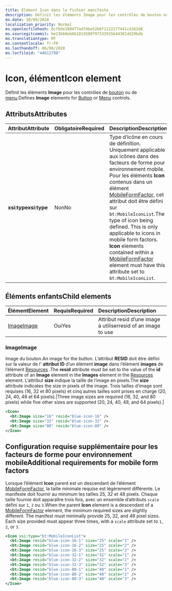 ```yaml
---
title: Élément Icon dans le fichier manifeste
description: Définit les éléments Image pour les contrôles de bouton ou de menu.
ms.date: 10/09/2018
localization_priority: Normal
ms.openlocfilehash: dcf6de189477ad7dbe52b0f1122177441cd262d8
ms.sourcegitcommit: be23b68eb661015508797333915b44381dd29bdb
ms.translationtype: MT
ms.contentlocale: fr-FR
ms.lasthandoff: 06/08/2020
ms.locfileid: "44611798"
---
```

# <a name="icon-element"></a><span data-ttu-id="e7c56-103">Icon, élément</span><span class="sxs-lookup"><span data-stu-id="e7c56-103">Icon element</span></span>

<span data-ttu-id="e7c56-104">Définit les éléments **Image** pour les contrôles de [bouton](control.md#button-control) ou de [menu](control.md#menu-dropdown-button-controls).</span><span class="sxs-lookup"><span data-stu-id="e7c56-104">Defines **Image** elements for [Button](control.md#button-control) or [Menu](control.md#menu-dropdown-button-controls) controls.</span></span>

## <a name="attributes"></a><span data-ttu-id="e7c56-105">Attributs</span><span class="sxs-lookup"><span data-stu-id="e7c56-105">Attributes</span></span>

|  <span data-ttu-id="e7c56-106">Attribut</span><span class="sxs-lookup"><span data-stu-id="e7c56-106">Attribute</span></span>  |  <span data-ttu-id="e7c56-107">Obligatoire</span><span class="sxs-lookup"><span data-stu-id="e7c56-107">Required</span></span>  |  <span data-ttu-id="e7c56-108">Description</span><span class="sxs-lookup"><span data-stu-id="e7c56-108">Description</span></span>  |
|:-----|:-----|:-----|
|  <span data-ttu-id="e7c56-109">**xsi:type**</span><span class="sxs-lookup"><span data-stu-id="e7c56-109">**xsi:type**</span></span>  |  <span data-ttu-id="e7c56-110">Non</span><span class="sxs-lookup"><span data-stu-id="e7c56-110">No</span></span>  | <span data-ttu-id="e7c56-p101">Type d’icône en cours de définition. Uniquement applicable aux icônes dans des facteurs de forme pour environnement mobile. Pour les éléments **Icon** contenus dans un élément [MobileFormFactor](mobileformfactor.md), cet attribut doit être défini sur `bt:MobileIconList`.</span><span class="sxs-lookup"><span data-stu-id="e7c56-p101">The type of icon being defined. This is only applicable to icons in mobile form factors. **Icon** elements contained within a [MobileFormFactor](mobileformfactor.md) element must have this attribute set to `bt:MobileIconList`.</span></span> |

## <a name="child-elements"></a><span data-ttu-id="e7c56-114">Éléments enfants</span><span class="sxs-lookup"><span data-stu-id="e7c56-114">Child elements</span></span>

|  <span data-ttu-id="e7c56-115">Élément</span><span class="sxs-lookup"><span data-stu-id="e7c56-115">Element</span></span> |  <span data-ttu-id="e7c56-116">Requis</span><span class="sxs-lookup"><span data-stu-id="e7c56-116">Required</span></span>  |  <span data-ttu-id="e7c56-117">Description</span><span class="sxs-lookup"><span data-stu-id="e7c56-117">Description</span></span>  |
|:-----|:-----|:-----|
|  [<span data-ttu-id="e7c56-118">Image</span><span class="sxs-lookup"><span data-stu-id="e7c56-118">Image</span></span>](#image)        | <span data-ttu-id="e7c56-119">Oui</span><span class="sxs-lookup"><span data-stu-id="e7c56-119">Yes</span></span> |   <span data-ttu-id="e7c56-120">Attribut resid d’une image à utiliser</span><span class="sxs-lookup"><span data-stu-id="e7c56-120">resid of an image to use</span></span>         |

### <a name="image"></a><span data-ttu-id="e7c56-121">Image</span><span class="sxs-lookup"><span data-stu-id="e7c56-121">Image</span></span>

<span data-ttu-id="e7c56-122">Image du bouton.</span><span class="sxs-lookup"><span data-stu-id="e7c56-122">An image for the button.</span></span> <span data-ttu-id="e7c56-123">L’attribut **RESID** doit être défini sur la valeur de l' **attribut ID** d’un élément **image** dans l’élément **images** de l’élément [Resources](resources.md) .</span><span class="sxs-lookup"><span data-stu-id="e7c56-123">The **resid** attribute must be set to the value of the **id** attribute of an **Image** element in the **Images** element in the [Resources](resources.md) element.</span></span> <span data-ttu-id="e7c56-124">L’attribut **size** indique la taille de l’image en pixels.</span><span class="sxs-lookup"><span data-stu-id="e7c56-124">The **size** attribute indicates the size in pixels of the image.</span></span> <span data-ttu-id="e7c56-125">Trois tailles d’image sont requises (16, 32 et 80 pixels) et cinq autres tailles sont prises en charge (20, 24, 40, 48 et 64 pixels).|</span><span class="sxs-lookup"><span data-stu-id="e7c56-125">Three image sizes are required (16, 32, and 80 pixels) while five other sizes are supported (20, 24, 40, 48, and 64 pixels).|</span></span>

```xml
<Icon>
  <bt:Image size="16" resid="blue-icon-16" />
  <bt:Image size="32" resid="blue-icon-32" />
  <bt:Image size="80" resid="blue-icon-80" />
</Icon>
```

## <a name="additional-requirements-for-mobile-form-factors"></a><span data-ttu-id="e7c56-126">Configuration requise supplémentaire pour les facteurs de forme pour environnement mobile</span><span class="sxs-lookup"><span data-stu-id="e7c56-126">Additional requirements for mobile form factors</span></span>

<span data-ttu-id="e7c56-p103">Lorsque l’élément **Icon** parent est un descendant de l’élément [MobileFormFactor](mobileformfactor.md), la taille minimale requise est légèrement différente. Le manifeste doit fournir au minimum les tailles 25, 32 et 48 pixels. Chaque taille fournie doit apparaître trois fois, avec un ensemble d’attributs `scale` défini sur `1`, `2` ou `3`.</span><span class="sxs-lookup"><span data-stu-id="e7c56-p103">When the parent **Icon** element is a descendant of a [MobileFormFactor](mobileformfactor.md) element, the minimum required sizes are slightly different. The manifest must minimally provide 25, 32, and 48 pixel sizes. Each size provided must appear three times, with a `scale` attribute set to `1`, `2`, or `3`.</span></span>

```xml
<Icon xsi:type="bt:MobileIconList">
  <bt:Image resid="blue-icon-16-1" size="25" scale="1" />
  <bt:Image resid="blue-icon-16-2" size="25" scale="2" />
  <bt:Image resid="blue-icon-16-3" size="25" scale="3" />
  <bt:Image resid="blue-icon-32-1" size="32" scale="1" />
  <bt:Image resid="blue-icon-32-2" size="32" scale="2" />
  <bt:Image resid="blue-icon-32-3" size="32" scale="3" />
  <bt:Image resid="blue-icon-80-1" size="48" scale="1" />
  <bt:Image resid="blue-icon-80-2" size="48" scale="2" />
  <bt:Image resid="blue-icon-80-3" size="48" scale="3" />
</Icon>
```
